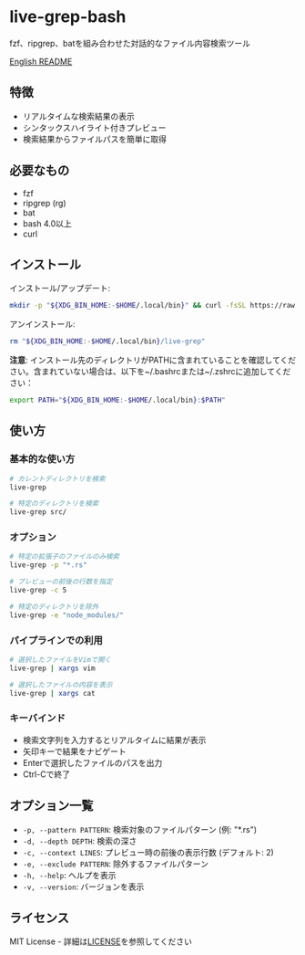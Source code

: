 # live-grep-bash

fzf、ripgrep、batを組み合わせた対話的なファイル内容検索ツール

[English README](README.md)

## 特徴

- リアルタイムな検索結果の表示
- シンタックスハイライト付きプレビュー
- 検索結果からファイルパスを簡単に取得

## 必要なもの

- fzf
- ripgrep (rg)
- bat
- bash 4.0以上
- curl

## インストール

インストール/アップデート:

```bash
mkdir -p "${XDG_BIN_HOME:-$HOME/.local/bin}" && curl -fsSL https://raw.githubusercontent.com/ymat19/live-grep-bash/main/live-grep -o "${XDG_BIN_HOME:-$HOME/.local/bin}/live-grep" && chmod +x "${XDG_BIN_HOME:-$HOME/.local/bin}/live-grep"
```

アンインストール:

```bash
rm "${XDG_BIN_HOME:-$HOME/.local/bin}/live-grep"
```

**注意**: インストール先のディレクトリがPATHに含まれていることを確認してください。含まれていない場合は、以下を~/.bashrcまたは~/.zshrcに追加してください：

```bash
export PATH="${XDG_BIN_HOME:-$HOME/.local/bin}:$PATH"
```

## 使い方

### 基本的な使い方

```bash
# カレントディレクトリを検索
live-grep

# 特定のディレクトリを検索
live-grep src/
```

### オプション

```bash
# 特定の拡張子のファイルのみ検索
live-grep -p "*.rs"

# プレビューの前後の行数を指定
live-grep -c 5

# 特定のディレクトリを除外
live-grep -e "node_modules/"
```

### パイプラインでの利用

```bash
# 選択したファイルをVimで開く
live-grep | xargs vim

# 選択したファイルの内容を表示
live-grep | xargs cat
```

### キーバインド

- 検索文字列を入力するとリアルタイムに結果が表示
- 矢印キーで結果をナビゲート
- Enterで選択したファイルのパスを出力
- Ctrl-Cで終了

## オプション一覧

- `-p, --pattern PATTERN`: 検索対象のファイルパターン (例: "*.rs")
- `-d, --depth DEPTH`: 検索の深さ
- `-c, --context LINES`: プレビュー時の前後の表示行数 (デフォルト: 2)
- `-e, --exclude PATTERN`: 除外するファイルパターン
- `-h, --help`: ヘルプを表示
- `-v, --version`: バージョンを表示

## ライセンス

MIT License - 詳細は[LICENSE](LICENSE)を参照してください

